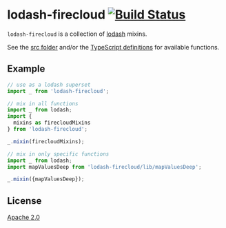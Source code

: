# lodash-firecloud [![Build Status][2]][1]

`lodash-firecloud` is a collection of [lodash](https://github/lodash/lodash) mixins.

See the [src folder](src) and/or the [TypeScript definitions](src/index.d.ts) for available functions.

## Example

```javascript
// use as a lodash superset
import _ from 'lodash-firecloud';
```

```javascript
// mix in all functions
import _ from lodash;
import {
  mixins as firecloudMixins
} from 'lodash-firecloud';

_.mixin(firecloudMixins);
```

```javascript
// mix in only specific functions
import _ from lodash;
import mapValuesDeep from 'lodash-firecloud/lib/mapValuesDeep';

_.mixin({mapValuesDeep});
```

## License

[Apache 2.0](LICENSE)


  [1]: https://travis-ci.org/tobiipro/lodash-firecloud
  [2]: https://travis-ci.org/tobiipro/lodash-firecloud.svg?branch=master
